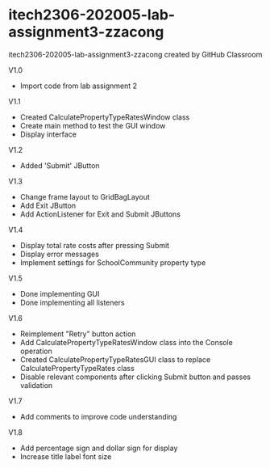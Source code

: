 # itech2306-202005-lab-assignment3-zzacong
itech2306-202005-lab-assignment3-zzacong created by GitHub Classroom

V1.0
- Import code from lab assignment 2

V1.1
- Created CalculatePropertyTypeRatesWindow class
- Create main method to test the GUI window
- Display interface

V1.2
- Added 'Submit' JButton

V1.3
- Change frame layout to GridBagLayout
- Add Exit JButton
- Add ActionListener for Exit and Submit JButtons

V1.4
- Display total rate costs after pressing Submit
- Display error messages
- Implement settings for SchoolCommunity property type

V1.5
- Done implementing GUI
- Done implementing all listeners

V1.6
- Reimplement "Retry" button action
- Add CalculatePropertyTypeRatesWindow class into the Console operation
- Created CalculatePropertyTypeRatesGUI class to replace CalculatePropertyTypeRates class
- Disable relevant components after clicking Submit button and passes validation

V1.7
- Add comments to improve code understanding

V1.8
- Add percentage sign and dollar sign for display
- Increase title label font size
